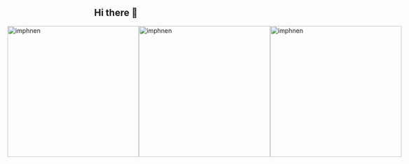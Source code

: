 ## Hi there 👋
<div style="display: flex; justify-content: center;">
  <img src="https://github.com/user-attachments/assets/2639c4f4-0282-4a2a-8bf5-e6b2a0706637" alt="imphnen" width=300/>
  <img src="https://github.com/user-attachments/assets/3e1aad56-13a4-4b4c-9807-5681621a48b6" alt="imphnen" width=300/>
  <img src="https://github.com/user-attachments/assets/19a5157d-416b-4b2b-93bf-e31d22bef49a" alt="imphnen" width=300/>
</div>


<!--
**ibrahimbtaz/ibrahimbtaz** is a ✨ _special_ ✨ repository because its `README.md` (this file) appears on your GitHub profile.

Here are some ideas to get you started:

- 🔭 I’m currently working on ...
- 🌱 I’m currently learning ...
- 👯 I’m looking to collaborate on ...
- 🤔 I’m looking for help with ...
- 💬 Ask me about ...
- 📫 How to reach me: ...
- 😄 Pronouns: ...
- ⚡ Fun fact: ...
-->
